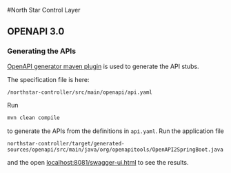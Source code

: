 #North Star Control Layer


## OPENAPI 3.0

### Generating the APIs

[OpenAPI generator maven plugin](https://github.com/OpenAPITools/openapi-generator/blob/master/modules/openapi-generator-maven-plugin/README.md) is used to generate the API 
stubs.

The specification file is here:

`/northstar-controller/src/main/openapi/api.yaml`

Run 

```bash
mvn clean compile
``` 
to generate the APIs from the definitions in `api.yaml`. Run the application file
 
 `northstar-controller/target/generated-sources/openapi/src/main/java/org/openapitools/OpenAPI2SpringBoot.java`
 
 and the open [localhost:8081/swagger-ui.html](http://localhost:8081:swagger-ui.html) to see the results. 